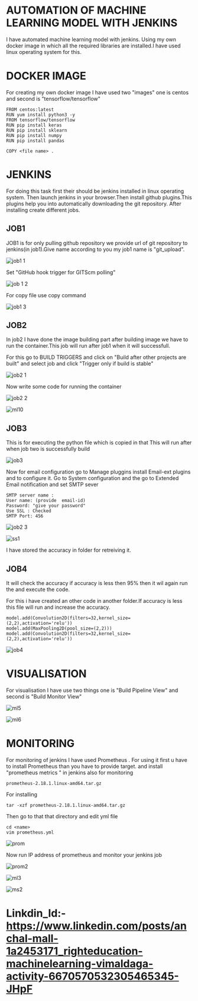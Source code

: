 # AUTOMATION OF MACHINE LEARNING MODEL WITH JENKINS

I have automated machine learning model with jenkins. Using my own docker image in which all the required libraries are installed.I have used linux operating system for this.

# DOCKER IMAGE 

For creating my own docker image I have used two "images" one is centos and second is "tensorflow/tensorflow"
~~~
FROM centos:latest
RUN yum install python3 -y
FROM tensorflow/tensorflow
RUN pip install keras
RUN pip install sklearn
RUN pip install numpy
RUN pip install pandas

COPY <file name> .
~~~

# JENKINS

For doing this task first their should be jenkins installed in linux operating system. Then launch jenkins in your browser.Then install github plugins.This plugins help you into automatically downloading the git repository. After installing create different jobs.


## JOB1
JOB1 is for only pulling github repository we provide url of git repository to jenkins(in job1).Give name according to you my job1 name is "git_upload".

![job1 1](https://user-images.githubusercontent.com/62477381/82894560-63ef4480-9f70-11ea-9033-e852f72bdaa5.PNG)

Set "GitHub hook trigger for GITScm polling" 

![job 1 2](https://user-images.githubusercontent.com/62477381/82884731-c0973300-9f61-11ea-8b40-e3c5aea00d5d.PNG)

For copy file use copy command

![job1 3](https://user-images.githubusercontent.com/62477381/82894727-a9137680-9f70-11ea-8bee-9ddc1df09c3b.PNG)

## JOB2
In job2 I have done the image building part after building image we have to run the container.This job will run after job1 when it will successfull.

For this go to BUILD TRIGGERS and click on "Build after other projects are built" and select job and click "Trigger only if build is stable"

![job2 1](https://user-images.githubusercontent.com/62477381/82887422-99dafb80-9f65-11ea-8105-b9e7801c05bb.PNG)

Now write some code for running the container

![job2 2](https://user-images.githubusercontent.com/62477381/86906741-9c6a6c80-c131-11ea-936a-4d3bb7e5f821.PNG)

![ml10](https://user-images.githubusercontent.com/62477381/86906404-1ea66100-c131-11ea-97f7-d8a670a0f553.PNG)

## JOB3 
This is for executing the python file which is copied in that
This will run after when job two is successfully build

![job3](https://user-images.githubusercontent.com/62477381/82889577-939a4e80-9f68-11ea-8758-086a8bccfe7a.PNG)

Now for email configuration go to Manage pluggins install Email-ext plugins and to configure it. Go to System configuration and the go to Extended Email notification and set SMTP sever
~~~
SMTP server name : 
User name: (provide  email-id)
Password: "give your password"
Use SSL : Checked
SMTP Port: 456
~~~

![job2 3](https://user-images.githubusercontent.com/62477381/82888951-a52f2680-9f67-11ea-8475-a2922cf64f9a.PNG)


![ss1](https://user-images.githubusercontent.com/62477381/86905034-249b4280-c12f-11ea-8728-5c6223c68d08.PNG)

I have stored the accuracy in folder for retreiving it.

## JOB4
It will check the accuracy if accuracy is less then 95% then it wil again run the and execute the code.

For this i have created an other code in another folder.If accuracy is less this file will run and increase the accuracy.
~~~
model.add(Convolution2D(filters=32,kernel_size=(2,2),activation='relu'))
model.add(MaxPooling2D(pool_size=(2,2)))
model.add(Convolution2D(filters=32,kernel_size=(2,2),activation='relu'))
~~~

![job4](https://user-images.githubusercontent.com/62477381/82891699-cf82e300-9f6b-11ea-80f4-9e630d2da340.PNG)

# VISUALISATION
For visualisation I have use two things one is "Build Pipeline View" and second is "Build Monitor View"

![ml5](https://user-images.githubusercontent.com/62477381/82892516-3b198000-9f6d-11ea-8887-ea5fb8b88e16.PNG)

![ml6](https://user-images.githubusercontent.com/62477381/82892529-410f6100-9f6d-11ea-931f-6bcc358c7003.PNG)

# MONITORING 
For monitoring of jenkins I have used Prometheus . For using it first u have to install Prometheus than you have to provide target.
and install "prometheus metrics " in jenkins also for monitoring

~~~
prometheus-2.18.1.linux-amd64.tar.gz
~~~
For installing
~~~
tar -xzf prometheus-2.18.1.linux-amd64.tar.gz
~~~

Then go to that that directory and edit yml file
~~~
cd <name>
vim prometheus.yml
~~~

![prom](https://user-images.githubusercontent.com/62477381/82893383-897b4e80-9f6e-11ea-9e4c-e12b97bedd4d.PNG)

Now run IP address of prometheus and monitor your jenkins job

![prom2](https://user-images.githubusercontent.com/62477381/82893402-8da76c00-9f6e-11ea-9faa-f3212bad5678.PNG)

![ml3](https://user-images.githubusercontent.com/62477381/82893558-ce9f8080-9f6e-11ea-9b5e-acf735aa5406.PNG)

![ms2](https://user-images.githubusercontent.com/62477381/82893760-263dec00-9f6f-11ea-8a5b-86ec409daa6e.PNG)


# Linkdin_Id:-https://www.linkedin.com/posts/anchal-mall-1a2453171_righteducation-machinelearning-vimaldaga-activity-6670570532305465345-JHpF
